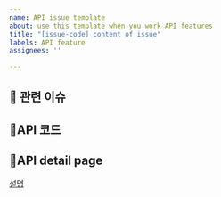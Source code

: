 ```yaml
---
name: API issue template
about: use this template when you work API features
title: "[issue-code] content of issue"
labels: API feature
assignees: ''

---
```


## 📌 관련 이슈
<!-- 관련있는 이슈 번호(#000)을 적어주세요.
  해당 pull request merge와 함께 이슈를 닫으려면
  closed #Issue_number를 적어주세요 -->

## 🔢API 코드
<!-- 이슈코드를 입력합니다. -->


## 📄API detail page
<!-- 이슈 상세페이지를 링크를 입력합니다. -->
[설명](주소)

